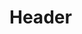 <!-- TITLE: Training Center - Implementation Manual V0.2 -->
<!-- SUBTITLE: A quick summary of Implementation Manual V0.2 -->

# Header